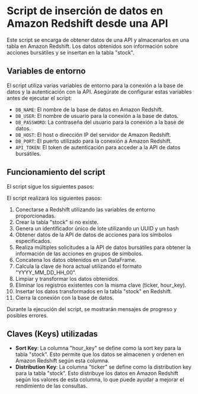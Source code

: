 # Script de inserción de datos en Amazon Redshift desde una API

Este script se encarga de obtener datos de una API y almacenarlos en una tabla en Amazon Redshift. Los datos obtenidos son información sobre acciones bursátiles y se insertan en la tabla "stock".

## Variables de entorno

El script utiliza varias variables de entorno para la conexión a la base de datos y la autenticación con la API. Asegúrate de configurar estas variables antes de ejecutar el script:

- `DB_NAME`: El nombre de la base de datos en Amazon Redshift.
- `DB_USER`: El nombre de usuario para la conexión a la base de datos.
- `DB_PASSWORD`: La contraseña del usuario para la conexión a la base de datos.
- `DB_HOST`: El host o dirección IP del servidor de Amazon Redshift.
- `DB_PORT`: El puerto utilizado para la conexión a Amazon Redshift.
- `API_TOKEN`: El token de autenticación para acceder a la API de datos bursátiles.

## Funcionamiento del script

El script sigue los siguientes pasos:


El script realizará los siguientes pasos:

1. Conectarse a Redshift utilizando las variables de entorno proporcionadas.
2. Crear la tabla "stock" si no existe.
3. Genera un identificador único de lote utilizando un UUID y un hash
4. Obtener datos de la API de datos de acciones para los símbolos especificados.
5. Realiza múltiples solicitudes a la API de datos bursátiles para obtener la información de las acciones en grupos de símbolos.
6. Concatena los datos obtenidos en un DataFrame.
7. Calcula la clave de hora actual utilizando el formato "YYYY_MM_DD_HH_00".
8. Limpiar y transformar los datos obtenidos.
9. Eliminar los registros existentes con la misma clave (ticker, hour_key).
10. Insertar los datos transformados en la tabla "stock" en Redshift.
11. Cierra la conexión con la base de datos.

Durante la ejecución del script, se mostrarán mensajes de progreso y posibles errores.

## Claves (Keys) utilizadas

- **Sort Key**: La columna "hour_key" se define como la sort key para la tabla "stock". Esto permite que los datos se almacenen y ordenen en Amazon Redshift según esta columna.
- **Distribution Key**: La columna "ticker" se define como la distribution key para la tabla "stock". Esto distribuye los datos en Amazon Redshift según los valores de esta columna, lo que puede ayudar a mejorar el rendimiento de las consultas.

